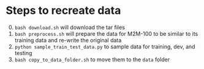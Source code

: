 # Steps to recreate data
0. `bash download.sh` will download the tar files
1. `bash preprocess.sh` will prepare the data for M2M-100 to be similar to its training data and re-write the original data
2. `python sample_train_test_data.py` to sample data for training, dev, and testing
3. `bash copy_to_data_folder.sh` to move them to the `data` folder